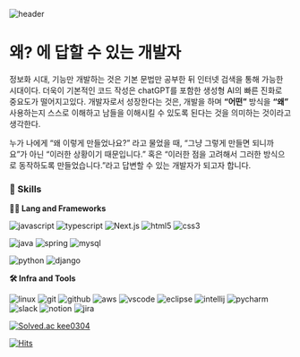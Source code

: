 ![header](https://capsule-render.vercel.app/api?type=waving&text="Why?")


# 왜? 에 답할 수 있는 개발자

  정보화 시대, 기능만 개발하는 것은 기본 문법만 공부한 뒤 인터넷 검색을 통해 가능한 시대이다. 더욱이 기본적인 코드 작성은 chatGPT를 포함한 생성형 AI의 빠른 진화로 중요도가 떨어지고있다. 개발자로서 성장한다는 것은, 개발을 하며 **“어떤”** 방식을 **“왜”** 사용하는지 스스로 이해하고 남들을 이해시킬 수 있도록 된다는 것을 의미하는 것이라고 생각한다.

  누가 나에게 “왜 이렇게 만들었나요?” 라고 물었을 때, “그냥 그렇게 만들면 되니까요”가 아닌 “이러한 상황이기 때문입니다.” 혹은 “이러한 점을 고려해서 그러한 방식으로 동작하도록 만들었습니다.”라고 답변할 수 있는 개발자가 되고자 합니다.

### 🦾 Skills
**🧑‍💻 Lang and Frameworks**
<!-- Oracle의 요청으로 Java 로고가 Simple Icons에서 삭제되었기에 대신 OpenJDK의 로고를 사용 -->
![javascript](https://img.shields.io/badge/javascript-F7DF1E.svg?&style=for-the-badge&logo=javascript&logoColor=white)
![typescript](https://img.shields.io/badge/typescript-3178C6.svg?&style=for-the-badge&logo=typescript&logoColor=white)
![Next.js](https://img.shields.io/badge/Next.js-3178C6.svg?&style=for-the-badge&logo=Next.js&logoColor=white)
![html5](https://img.shields.io/badge/html5-E34F26.svg?&style=for-the-badge&logo=html5&logoColor=white)
![css3](https://img.shields.io/badge/css3-1572B6.svg?&style=for-the-badge&logo=css3&logoColor=white)

![java](https://img.shields.io/badge/java-ffffff.svg?&style=for-the-badge&logo=openjdk&logoColor=black)
![spring](https://img.shields.io/badge/spring-6DB33F.svg?&style=for-the-badge&logo=spring&logoColor=white)
![mysql](https://img.shields.io/badge/mysql-4479A1.svg?&style=for-the-badge&logo=mysql&logoColor=white)

![python](https://img.shields.io/badge/python-3776AB.svg?&style=for-the-badge&logo=python&logoColor=white)
![django](https://img.shields.io/badge/django-092E20.svg?&style=for-the-badge&logo=django&logoColor=white)

**🛠️ Infra and Tools**

![linux](https://img.shields.io/badge/linux-FCC624.svg?&style=for-the-badge&logo=linux&logoColor=white)
![git](https://img.shields.io/badge/git-F05032.svg?&style=for-the-badge&logo=git&logoColor=white)
![github](https://img.shields.io/badge/github-181717.svg?&style=for-the-badge&logo=github&logoColor=white)
![aws](https://img.shields.io/badge/aws-232F3E.svg?&style=for-the-badge&logo=amazonaws&logoColor=white)
![vscode](https://img.shields.io/badge/vscode-007ACC.svg?&style=for-the-badge&logo=visualstudiocode&logoColor=white)
![eclipse](https://img.shields.io/badge/eclipse-2C2255.svg?&style=for-the-badge&logo=eclipseide&logoColor=white)
![intellij](https://img.shields.io/badge/intellij-000000.svg?&style=for-the-badge&logo=intellijidea&logoColor=white)
![pycharm](https://img.shields.io/badge/pycharm-000000.svg?&style=for-the-badge&logo=pycharm&logoColor=white)
![slack](https://img.shields.io/badge/slack-4A154B.svg?&style=for-the-badge&logo=slack&logoColor=white)
![notion](https://img.shields.io/badge/notion-000000.svg?&style=for-the-badge&logo=notion&logoColor=white)
![jira](https://img.shields.io/badge/jira-0052CC.svg?&style=for-the-badge&logo=jira&logoColor=white)




[![Solved.ac
kee0304](http://mazassumnida.wtf/api/v2/generate_badge?boj=kee0304)](https://solved.ac/profile/kee0304)




[![Hits](https://hits.seeyoufarm.com/api/count/incr/badge.svg?url=https%3A%2F%2Fgithub.com%2FKee0304&count_bg=%233DBAC8&title_bg=%23555555&icon=nucleo.svg&icon_color=%23E7E7E7&title=hits&edge_flat=false)](https://hits.seeyoufarm.com)
<!--
**Kee0304/Kee0304** is a ✨ _special_ ✨ repository because its `README.md` (this file) appears on your GitHub profile.

Here are some ideas to get you started:

- 🔭 I’m currently working on ...
- 🌱 I’m currently learning ...
- 👯 I’m looking to collaborate on ...
- 🤔 I’m looking for help with ...
- 💬 Ask me about ...
- 📫 How to reach me: ...
- 😄 Pronouns: ...
- ⚡ Fun fact: ...
-->
